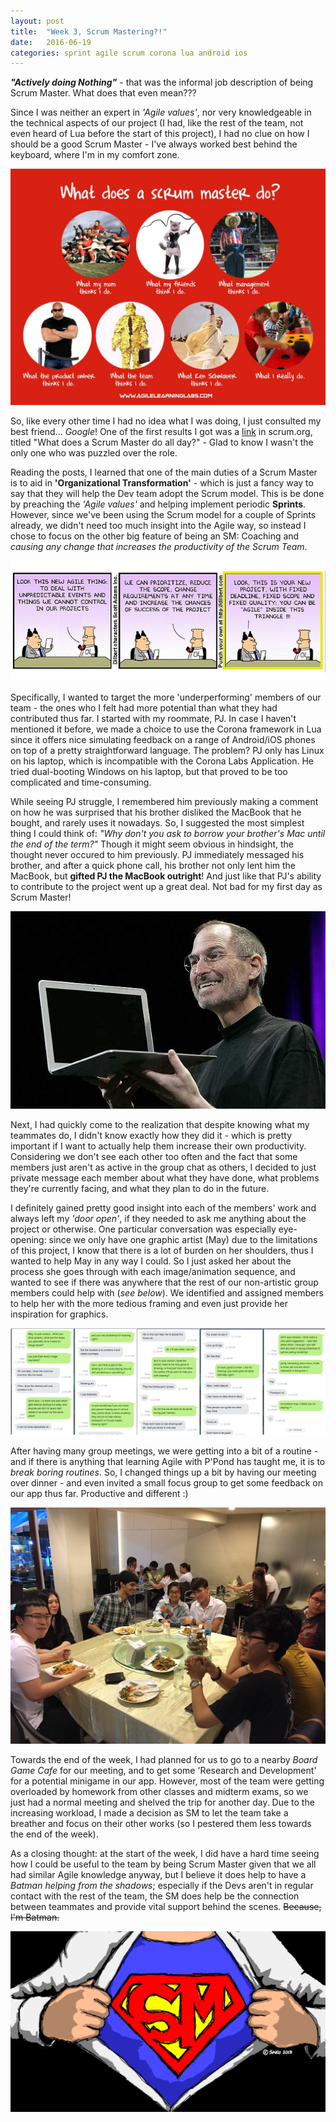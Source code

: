 ```yaml
---
layout: post
title:  "Week 3, Scrum Mastering?!"
date:   2016-06-19
categories: sprint agile scrum corona lua android ios
---
```


_**"Actively doing Nothing"**_ - that was the informal job description of being Scrum Master. What does that even mean???

Since I was neither an expert in _'Agile values'_, nor very knowledgeable in the technical aspects of our project (I had, like the rest of the team, not even heard of Lua before the start of this project), I had no clue on how I should be a good Scrum Master - I've always worked best behind the keyboard, where I'm in my comfort zone.

![alt text](https://raw.githubusercontent.com/majeedthaika/majeedthaika.github.io/master/img/sm_do.jpg)

So, like every other time I had no idea what I was doing, I just consulted my best friend... _Google_! One of the first results I got was a [link](https://www.scrum.org/Forums/aft/477 "forum") in scrum.org, titled "What does a Scrum Master do all day?" - Glad to know I wasn't the only one who was puzzled over the role.

Reading the posts, I learned that one of the main duties of a Scrum Master is to aid in **'Organizational Transformation'** - which is just a fancy way to say that they will help the Dev team adopt the Scrum model. This is be done by preaching the _'Agile values'_ and helping implement periodic **Sprints**. However, since we've been using the Scrum model for a couple of Sprints already, we didn't need too much insight into the Agile way, so instead I chose to focus on the other big feature of being an SM: Coaching and _causing any change that increases the productivity of the Scrum Team_.

![alt text](https://raw.githubusercontent.com/majeedthaika/majeedthaika.github.io/master/img/funny-agile.jpg)

Specifically, I wanted to target the more 'underperforming' members of our team - the ones who I felt had more potential than what they had contributed thus far. I started with my roommate, PJ. In case I haven't mentioned it before, we made a choice to use the Corona framework in Lua since it offers nice simulating feedback on a range of Android/iOS phones on top of a pretty straightforward language. The problem? PJ only has Linux on his laptop, which is incompatible with the Corona Labs Application. He tried dual-booting Windows on his laptop, but that proved to be too complicated and time-consuming.

While seeing PJ struggle, I remembered him previously making a comment on how he was surprised that his brother disliked the MacBook that he bought, and rarely uses it nowadays. So, I suggested the most simplest thing I could think of: _"Why don't you ask to borrow your brother's Mac until the end of the term?"_ Though it might seem obvious in hindsight, the thought never occured to him previously. PJ immediately messaged his brother, and after a quick phone call, his brother not only lent him the MacBook, but **gifted PJ the MacBook outright**! And just like that PJ's ability to contribute to the project went up a great deal. Not bad for my first day as Scrum Master!

![alt text](https://raw.githubusercontent.com/majeedthaika/majeedthaika.github.io/master/img/stevejobsmac.jpg)

Next, I had quickly come to the realization that despite knowing what my teammates do, I didn't know exactly how they did it - which is pretty important if I want to actually help them increase their own productivity. Considering we don't see each other too often and the fact that some members just aren't as active in the group chat as others, I decided to just private message each member about what they have done, what problems they're currently facing, and what they plan to do in the future.

I definitely gained pretty good insight into each of the members' work and always left my _'door open'_, if they needed to ask me anything about the project or otherwise. One particular conversation was especially eye-opening: since we only have one graphic artist (May) due to the limitations of this project, I know that there is a lot of burden on her shoulders, thus I wanted to help May in any way I could. So I just asked her about the process she goes through with each image/animation sequence, and wanted to see if there was anywhere that the rest of our non-artistic group members could help with (_see below_). We identified and assigned members to help her with the more tedious framing and even just provide her inspiration for graphics. 

![alt text](https://raw.githubusercontent.com/majeedthaika/majeedthaika.github.io/master/img/mayconvo.jpg)

After having many group meetings, we were getting into a bit of a routine - and if there is anything that learning Agile with P'Pond has taught me, it is to _break boring routines_. So, I changed things up a bit by having our meeting over dinner - and even invited a small focus group to get some feedback on our app thus far. Productive and different :)

![alt text](https://raw.githubusercontent.com/majeedthaika/majeedthaika.github.io/master/img/dinnermeeting.jpg)

Towards the end of the week, I had planned for us to go to a nearby _Board Game Cafe_ for our meeting, and to get some 'Research and Development' for a potential minigame in our app. However, most of the team were getting overloaded by homework from other classes and midterm exams, so we just had a normal meeting and shelved the trip for another day. Due to the increasing workload, I made a decision as SM to let the team take a breather and focus on their other works (so I pestered them less towards the end of the week).

As a closing thought: at the start of the week, I did have a hard time seeing how I could be useful to the team by being Scrum Master given that we all had similar Agile knowledge anyway, but I believe it does help to have a _Batman helping from the shadows_; especially if the Devs aren't in regular contact with the rest of the team, the SM does help be the connection between teammates and provide vital support behind the scenes. ~~Because, I'm Batman.~~

![alt text](https://raw.githubusercontent.com/majeedthaika/majeedthaika.github.io/master/img/supersm.png)
